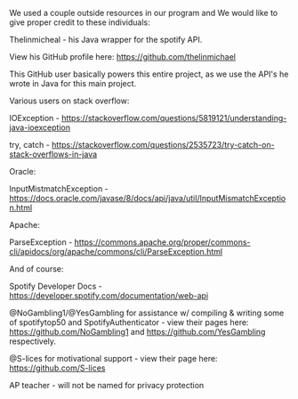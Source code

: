 We used a couple outside resources in our program and We would like to give proper credit to these individuals:

Thelinmicheal - his Java wrapper for the spotify API.

View his GitHub profile here: https://github.com/thelinmichael

This GitHub user basically powers this entire project, as we use the API's he wrote in Java for this main project.


Various users on stack overflow:

IOException - https://stackoverflow.com/questions/5819121/understanding-java-ioexception

try, catch - https://stackoverflow.com/questions/2535723/try-catch-on-stack-overflows-in-java

Oracle:

InputMistmatchException - https://docs.oracle.com/javase/8/docs/api/java/util/InputMismatchException.html

Apache:

ParseException - https://commons.apache.org/proper/commons-cli/apidocs/org/apache/commons/cli/ParseException.html

And of course:

Spotify Developer Docs - https://developer.spotify.com/documentation/web-api

@NoGambling1/@YesGambling for assistance w/ compiling & writing some of spotifytop50 and SpotifyAuthenticator - view their pages here: https://github.com/NoGambling1 and https://github.com/YesGambling respectively.

@S-lices for motivational support - view their page here: https://github.com/S-lices

AP teacher - will not be named for privacy protection

